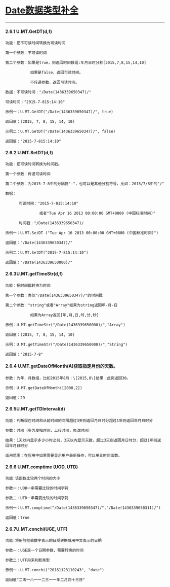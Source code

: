 # [Date数据类型补全](/example/Date.htm)

---

#### 2.6.1 U.MT.GetDT\(d,f\)

```
功能：把不可读时间转换为可读时间

第一个参数：不可读时间

第二个参数：如果是true，则返回时间数组:年月日时分秒[2015,7,8,15,14,10]

           如果是false，返回可读时间。 

           不传递参数，返回可读时间。

数据：不可读时间："/Date(1436339650347)/"

可读时间："2015-7-815:14:10"

示例一：U.MT.GetDT("/Date(1436339650347)/", true)

返回值：[2015, 7, 8, 15, 14, 10]

示例二：U.MT.GetDT("/Date(1436339650347)/", false)

返回值："2015-7-815:14:10"
```

#### 2.6.2 U.MT.SetDT\(d,f\)

```
功能：把可读时间转换为时间戳。

第一个参数：传递可读时间

第二个参数：为2015-7-8中的分隔符"-"，也可以是其他分割符号，比如：2015/7/8中的"/"

数据：

      可读时间："2015-7-815:14:10"

               或者"Tue Apr 16 2013 00:00:00 GMT+0800 (中国标准时间)"

      时间戳："/Date(1436339650347)/

示例一：U.MT.SetDT ("Tue Apr 16 2013 00:00:00 GMT+0800 (中国标准时间)")

返回值："/Date(1436339650347)/"

示例二：U.MT.SetDT("2015-7-815:14:10")

返回值："/Date(1436339650000)/"
```

#### 2.6.3U.MT.getTimeStr\(d,f\)

```
功能：把时间戳转换为时间

第一个参数：类似"/Date(1436339650347)/"的时间戳

第二个参数："string"或者"Array"如果为string返回年-月-日

           如果为Array返回[年,月,日,时,分,秒]

示例：U.MT.getTimeStr("/Date(1436339650000)/","Array")

返回值：[2015, 7, 8, 15, 14, 10]

示例：U.MT.getTimeStr("/Date(1436339650000)/","String")

返回值："2015-7-8"
```

#### 2.6.4 U.MT.getDateOfMonth\(A\)获取指定月份的天数。

```
参数：为年，月数组，比如2015年8月：\[2015,8\]结果：此例返回30。

示例：U.MT.getDateOfMonth([2008,2])

返回值：29
```

#### 2.6.5U.MT.getTDInterval\(d\)

```
功能：判断现在时间和从前时间的间隔超过3天则返回月日时分超过1年则返回年月日时分

参数：时间（多为发帖时间，上传时间，修改时间）

结果：1天以内显示多少小时之前，3天以内显示天数，超过3天则返回月日时分，超过1年则返回年月日时分

适用范围：在应用中如果需要显示用户最新操作，可以用此时间函数。
```

#### 2.6.6 U.MT.comptime \(UOD, UTD\)

```
功能:该函数比较两个时间的大小

参数一：UOD一串需要比较的时间字符

参数二：UTD一串需要比较的时间字符

示例一：U.MT.comptime("/Date(1436339650347)/","/Date(1436339650311)/")

返回值：true
```

#### 2.6.7U.MT.conchi\(UGE, UTF\)

```
功能:将用阿拉伯数字表示的日期转换成用中文表示的日期

参数一：UGE是一个日期参数，需要转换的时间

参数二：UTF用来判断类型

示例一：U.MT.conchi("20161123110243", "date")

返回值"二零一六一一二三一一年二月四十三日"
```



